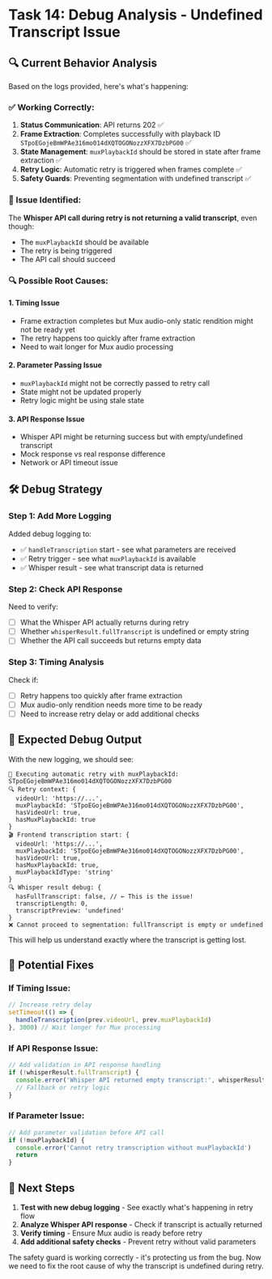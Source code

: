 # Task 14: Debug Analysis - Undefined Transcript Issue

## 🔍 Current Behavior Analysis

Based on the logs provided, here's what's happening:

### ✅ Working Correctly:
1. **Status Communication**: API returns 202 ✅
2. **Frame Extraction**: Completes successfully with playback ID `STpoEGojeBmWPAe316mo014dXQTOGONozzXFX7DzbPG00` ✅
3. **State Management**: `muxPlaybackId` should be stored in state after frame extraction ✅
4. **Retry Logic**: Automatic retry is triggered when frames complete ✅
5. **Safety Guards**: Preventing segmentation with undefined transcript ✅

### 🐛 Issue Identified:
The **Whisper API call during retry is not returning a valid transcript**, even though:
- The `muxPlaybackId` should be available
- The retry is being triggered
- The API call should succeed

### 🔍 Possible Root Causes:

#### 1. **Timing Issue**
- Frame extraction completes but Mux audio-only static rendition might not be ready yet
- The retry happens too quickly after frame extraction
- Need to wait longer for Mux audio processing

#### 2. **Parameter Passing Issue**
- `muxPlaybackId` might not be correctly passed to retry call
- State might not be updated properly
- Retry logic might be using stale state

#### 3. **API Response Issue**
- Whisper API might be returning success but with empty/undefined transcript
- Mock response vs real response difference
- Network or API timeout issue

## 🛠️ Debug Strategy

### Step 1: Add More Logging
Added debug logging to:
- ✅ `handleTranscription` start - see what parameters are received
- ✅ Retry trigger - see what `muxPlaybackId` is available
- ✅ Whisper result - see what transcript data is returned

### Step 2: Check API Response
Need to verify:
- [ ] What the Whisper API actually returns during retry
- [ ] Whether `whisperResult.fullTranscript` is undefined or empty string
- [ ] Whether the API call succeeds but returns empty data

### Step 3: Timing Analysis
Check if:
- [ ] Retry happens too quickly after frame extraction
- [ ] Mux audio-only rendition needs more time to be ready
- [ ] Need to increase retry delay or add additional checks

## 🎯 Expected Debug Output

With the new logging, we should see:

```
🔄 Executing automatic retry with muxPlaybackId: STpoEGojeBmWPAe316mo014dXQTOGONozzXFX7DzbPG00
🔍 Retry context: {
  videoUrl: 'https://...', 
  muxPlaybackId: 'STpoEGojeBmWPAe316mo014dXQTOGONozzXFX7DzbPG00',
  hasVideoUrl: true,
  hasMuxPlaybackId: true
}
🎬 Frontend transcription start: {
  videoUrl: 'https://...',
  muxPlaybackId: 'STpoEGojeBmWPAe316mo014dXQTOGONozzXFX7DzbPG00',
  hasVideoUrl: true,
  hasMuxPlaybackId: true,
  muxPlaybackIdType: 'string'
}
🔍 Whisper result debug: {
  hasFullTranscript: false, // ← This is the issue!
  transcriptLength: 0,
  transcriptPreview: 'undefined'
}
❌ Cannot proceed to segmentation: fullTranscript is empty or undefined
```

This will help us understand exactly where the transcript is getting lost.

## 🔧 Potential Fixes

### If Timing Issue:
```typescript
// Increase retry delay
setTimeout(() => {
  handleTranscription(prev.videoUrl, prev.muxPlaybackId)
}, 3000) // Wait longer for Mux processing
```

### If API Response Issue:
```typescript
// Add validation in API response handling
if (!whisperResult.fullTranscript) {
  console.error('Whisper API returned empty transcript:', whisperResult)
  // Fallback or retry logic
}
```

### If Parameter Issue:
```typescript
// Add parameter validation before API call
if (!muxPlaybackId) {
  console.error('Cannot retry transcription without muxPlaybackId')
  return
}
```

## 🎯 Next Steps

1. **Test with new debug logging** - See exactly what's happening in retry flow
2. **Analyze Whisper API response** - Check if transcript is actually returned
3. **Verify timing** - Ensure Mux audio is ready before retry
4. **Add additional safety checks** - Prevent retry without valid parameters

The safety guard is working correctly - it's protecting us from the bug. Now we need to fix the root cause of why the transcript is undefined during retry.